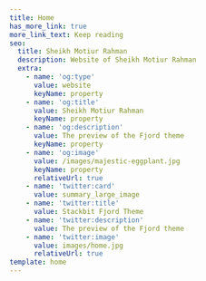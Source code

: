 ```yaml
---
title: Home
has_more_link: true
more_link_text: Keep reading
seo:
  title: Sheikh Motiur Rahman
  description: Website of Sheikh Motiur Rahman
  extra:
    - name: 'og:type'
      value: website
      keyName: property
    - name: 'og:title'
      value: Sheikh Motiur Rahman
      keyName: property
    - name: 'og:description'
      value: The preview of the Fjord theme
      keyName: property
    - name: 'og:image'
      value: /images/majestic-eggplant.jpg
      keyName: property
      relativeUrl: true
    - name: 'twitter:card'
      value: summary_large_image
    - name: 'twitter:title'
      value: Stackbit Fjord Theme
    - name: 'twitter:description'
      value: The preview of the Fjord theme
    - name: 'twitter:image'
      value: images/home.jpg
      relativeUrl: true
template: home
---
```

